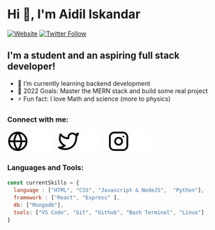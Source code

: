 # Hi 👋, I'm Aidil Iskandar

[![Website](https://img.shields.io/website?label=aidiliskandar.tech&style=for-the-badge&url=https%3A%2F%2Faidiliskandar.tech)](https://aidiliskandar.tech)
[![Twitter Follow](https://img.shields.io/twitter/follow/4idil_sekandar?color=1DA1F2&logo=twitter&style=for-the-badge)](https://twitter.com/4idil_sekandar)

## I'm a student and an aspiring full stack developer!

- 🌱 I’m currently learning backend development
- 🥅 2022 Goals: Master the MERN stack and build some real project
- ⚡ Fun fact: I love Math and science (more to physics)

### Connect with me:

[![website](./img/globe-light.svg)](https://aidiliskandar.tech#gh-light-mode-only)
[![website](./img/globe-dark.svg)](https://aidiliskandar.tech#gh-dark-mode-only)
&nbsp;&nbsp;
[![website](./img/twitter-light.svg)](https://twitter.com/4idil_sekandar#gh-light-mode-only)
[![website](./img/twitter-dark.svg)](https://twitter.com/4idil_sekandar#gh-dark-mode-only)
&nbsp;&nbsp;
[![website](./img/instagram-light.svg)](https://instagram.com/aidil_sekandar#gh-light-mode-only)
[![website](./img/instagram-dark.svg)](https://instagram.com/aidil_sekandar#gh-dark-mode-only)

### Languages and Tools:

```Javascript
const currentSkills = {
  language : ["HTML", "CSS", "Javascript & NodeJS",  "Python"],
  framework : ["React", "Express" ],
  db: ["Mongodb"],
  tools: ["VS Code", "Git", "Github", "Bash Terminal", "Linux"] 
}
```
